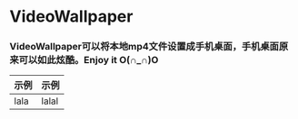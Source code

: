 # **VideoWallpaper**
### VideoWallpaper可以将本地mp4文件设置成手机桌面，手机桌面原来可以如此炫酷。Enjoy it O(∩_∩)O
示例|示例
---|---
lala | lalal